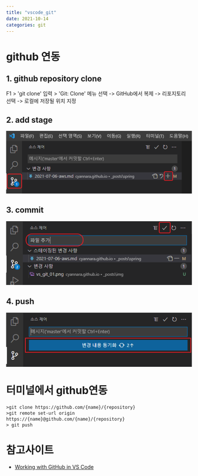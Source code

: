 ```yaml
---
title: "vscode_git"
date: 2021-10-14
categories: git  
---
```


# github 연동

## 1. github repository clone
F1 > 'git clone' 입력 > 'Git: Clone' 메뉴 선택 -> GitHub에서 복제 -> 리포지토리 선택 -> 로컬에 저장될 위치 지정

## 2. add stage
![add](./img/vs_git_01.png)  

## 3. commit
![commit](./img/vs_git_02.png)  

## 4. push
![push](./img/vs_git_03.png)  


# 터미널에서 github연동  
```
>git clone https://github.com/{name}/{repository}
>git remote set-url origin https://{name}@github.com/{name}/{repository}
> git push
```

# 참고사이트  
* [Working with GitHub in VS Code](https://code.visualstudio.com/docs/editor/github)